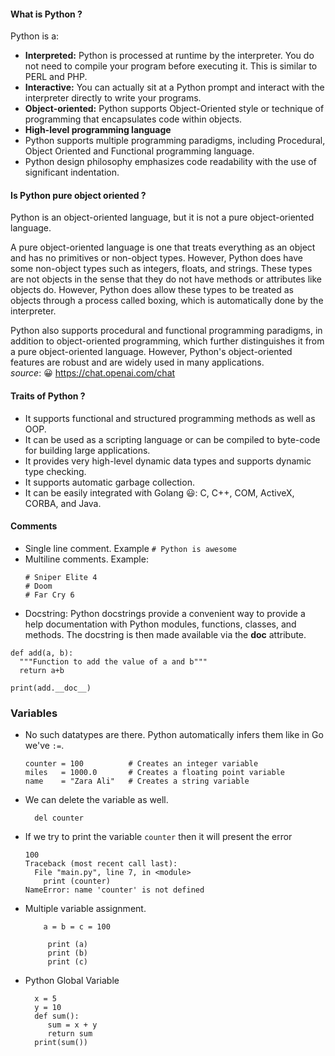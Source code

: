 #### What is Python ?

Python is a: 
  - **Interpreted:** Python is processed at runtime by the interpreter. You do not need to compile your program before executing it. This is similar to PERL and PHP. 
  - **Interactive:** You can actually sit at a Python prompt and interact with the interpreter directly to write your programs.  
  - **Object-oriented:** Python supports Object-Oriented style or technique of programming that encapsulates code within objects. 
  - **High-level programming language**
  - Python supports multiple programming paradigms, including Procedural, Object Oriented and Functional programming language. 
  - Python design philosophy emphasizes code readability with the use of significant indentation.
  
#### Is Python pure object oriented ?
Python is an object-oriented language, but it is not a pure object-oriented language.

A pure object-oriented language is one that treats everything as an object and has no primitives or non-object types. However, Python does have some non-object types such as integers, floats, and strings. These types are not objects in the sense that they do not have methods or attributes like objects do. However, Python does allow these types to be treated as objects through a process called boxing, which is automatically done by the interpreter.

Python also supports procedural and functional programming paradigms, in addition to object-oriented programming, which further distinguishes it from a pure object-oriented language. However, Python's object-oriented features are robust and are widely used in many applications.<br/>
_source_:  😀 https://chat.openai.com/chat

#### Traits of Python ?
- It supports functional and structured programming methods as well as OOP.
- It can be used as a scripting language or can be compiled to byte-code for building large applications.
- It provides very high-level dynamic data types and supports dynamic type checking.
- It supports automatic garbage collection.
- It can be easily integrated with Golang 😃: C, C++, COM, ActiveX, CORBA, and Java.

#### Comments 
  - Single line comment. Example `# Python is awesome`
  - Multiline comments. Example: <br/>
    ```
    # Sniper Elite 4 
    # Doom
    # Far Cry 6
    ```
  - Docstring: Python docstrings provide a convenient way to provide a help documentation with Python modules, functions, classes, and methods. The docstring is then made available via the __doc__ attribute.<br/>
  ```
  def add(a, b):
    """Function to add the value of a and b"""
    return a+b

print(add.__doc__)
  ```

### Variables
  - No such datatypes are there. Python automatically infers them like in Go we've `:=`.
  
      ```
      counter = 100          # Creates an integer variable
      miles   = 1000.0       # Creates a floating point variable
      name    = "Zara Ali"   # Creates a string variable
      ```
  - We can delete the variable as well.
      ```
        del counter
      ```
  - If we try to print the variable `counter` then it will present the error
      ```
      100
      Traceback (most recent call last):
        File "main.py", line 7, in <module>
          print (counter)
      NameError: name 'counter' is not defined
      ```
   - Multiple variable assignment.
     ```
         a = b = c = 100

          print (a)
          print (b)
          print (c)
     ``` 
  - Python Global Variable<br/>
      ```
        x = 5
        y = 10
        def sum():
           sum = x + y
           return sum
        print(sum())
      ```
  
